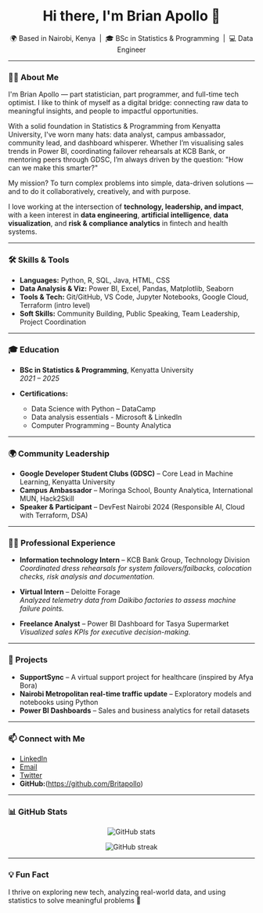 <h1 align="center">Hi there, I'm Brian Apollo 👋</h1>
<p align="center">
  🌍 Based in Nairobi, Kenya &nbsp;|&nbsp; 🎓 BSc in Statistics & Programming &nbsp;|&nbsp; 💻 Data Engineer
</p>

---

### 👨‍💻 About Me

I'm Brian Apollo — part statistician, part programmer, and full-time tech optimist. I like to think of myself as a digital bridge: connecting raw data to meaningful insights, and people to impactful opportunities.

With a solid foundation in Statistics & Programming from Kenyatta University, I've worn many hats: data analyst, campus ambassador, community lead, and dashboard whisperer. Whether I’m visualising sales trends in Power BI, coordinating failover rehearsals at KCB Bank, or mentoring peers through GDSC, I’m always driven by the question: "How can we make this smarter?"

My mission? To turn complex problems into simple, data-driven solutions — and to do it collaboratively, creatively, and with purpose.

I love working at the intersection of **technology, leadership, and impact**, with a keen interest in **data engineering**, **artificial intelligence**, **data visualization**, and **risk & compliance analytics** in fintech and health systems.

---

### 🛠️ Skills & Tools

- **Languages:** Python, R, SQL, Java, HTML, CSS
- **Data Analysis & Viz:** Power BI, Excel, Pandas, Matplotlib, Seaborn
- **Tools & Tech:** Git/GitHub, VS Code, Jupyter Notebooks, Google Cloud, Terraform (intro level)
- **Soft Skills:** Community Building, Public Speaking, Team Leadership, Project Coordination

---

### 🎓 Education

- **BSc in Statistics & Programming**, Kenyatta University  
  *2021 – 2025*

- **Certifications:**
  - Data Science with Python – DataCamp
  - Data analysis essentials - Microsoft & LinkedIn
  - Computer Programming – Bounty Analytica

---

### 🌍 Community Leadership

- **Google Developer Student Clubs (GDSC)** – Core Lead in Machine Learning, Kenyatta University
- **Campus Ambassador** – Moringa School, Bounty Analytica, International MUN, Hack2Skill
- **Speaker & Participant** – DevFest Nairobi 2024 (Responsible AI, Cloud with Terraform, DSA)

---

### 🧑‍💼 Professional Experience

- **Information technology Intern** – KCB Bank Group, Technology Division  
  *Coordinated dress rehearsals for system failovers/failbacks, colocation checks, risk analysis and  documentation.*

- **Virtual Intern** – Deloitte Forage  
  *Analyzed telemetry data from Daikibo factories to assess machine failure points.*

- **Freelance Analyst** – Power BI Dashboard for Tasya Supermarket  
  *Visualized sales KPIs for executive decision-making.*

---

### 🚀 Projects

- **SupportSync** – A virtual support project for healthcare (inspired by Afya Bora)
- **Nairobi Metropolitan real-time traffic update** – Exploratory models and notebooks using Python
- **Power BI Dashboards** – Sales and business analytics for retail datasets

---

### 📫 Connect with Me

- [LinkedIn](https://www.linkedin.com/in/brian-apollo-6054441b5/)  
- [Email](brianapollo@gmail.com)  
- [Twitter](https://twitter.com/brian_apollo6)   
- **GitHub:**(https://github.com/Britapollo)

---

### 📊 GitHub Stats

<p align="center">
  <img src="https://github-readme-stats.vercel.app/api?username=your-username&show_icons=true&theme=tokyonight" alt="GitHub stats" />
</p>

<p align="center">
  <img src="https://github-readme-streak-stats.herokuapp.com/?user=your-username&theme=tokyonight" alt="GitHub streak" />
</p>

---

### 💡 Fun Fact

I thrive on exploring new tech, analyzing real-world data, and using statistics to solve meaningful problems 🚀
